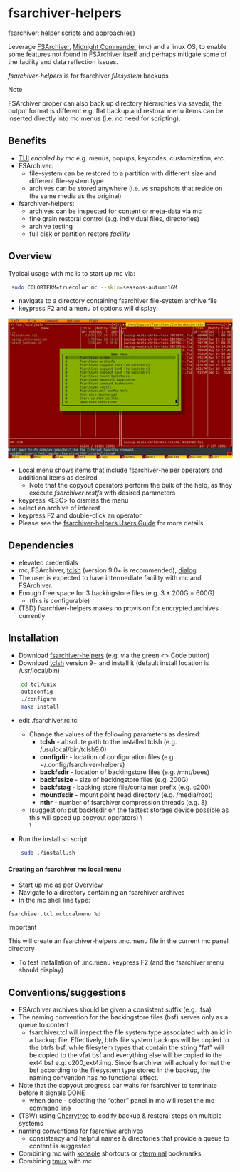 # fsarchiver-helpers

fsarchiver: helper scripts and approach(es)

Leverage [FSArchiver](https://www.fsarchiver.org/), [Midnight Commander](https://midnight-commander.org/) (mc) and a linux OS, to enable some features not found in FSArchiver itself and perhaps mitigate some of the facility and data reflection issues.

_fsarchiver-helpers_ is for fsarchiver _filesystem_ backups

> [!NOTE] 
> FSArchiver proper can also back up directory hierarchies via savedir, the output format is different e.g. flat backup and restoral menu items can be inserted directly into mc menus (i.e. no need for scripting).

## Benefits
+ [TUI](https://en.wikipedia.org/wiki/Text-based_user_interface) _enabled by mc_ e.g. menus, popups, keycodes, customization, etc.
+ FSArchiver:
  + file-system can be restored to a partition with different size and different file-system type
  + archives can be stored anywhere (i.e. vs snapshots that reside on the same media as the original)
+ fsarchiver-helpers:
  + archives can be inspected for content or meta-data via mc
  + fine grain restoral control (e.g. individual files, directories)
  + archive testing
  + full disk or partition restore _facility_

## Overview 
Typical usage with mc is to start up mc via: 

```bash
 sudo COLORTERM=truecolor mc --skin=seasons-autumn16M
```

+ navigate to a directory containing fsarchiver file-system archive file
+ keypress F2 and a menu of options will display:

![](images/mc_with_fshelp_menu.jpg)

+ Local menu shows items that include fsarchiver-helper operators and additional items as desired
  + Note that the copyout operators perform the bulk of the help, as they execute _fsarchiver restfs_ with desired parameters 
+ keypress \<ESC\> to dismiss the menu
+ select an archive of interest
+ keypress F2 and double-click an operator
+ Please see the [fsarchiver-helpers Users Guide](/../main/GUIDE.md) for more details

## Dependencies
+ elevated credentials
+ mc, FSArchiver, [tclsh](https://sourceforge.net/projects/tcl/files/) (version 9.0+ is recommended), [dialog](https://invisible-island.net/dialog/)
+ The user is expected to have intermediate facility with mc and FSArchiver.
+ Enough free space for 3 backingstore files (e.g. 3 * 200G = 600G)
  - (this is configurable) 
+ (TBD) fsarchiver-helpers makes no provision for encrypted archives currently

## Installation
+ Download [fsarchiver-helpers]() (e.g. via the green <> Code button)
+ Download [tclsh](https://sourceforge.net/projects/tcl/files/) version 9+ and install it (default install location is /usr/local/bin)

```bash 
    cd tcl/unix
    autoconfig
    ./configure
    make install
```
  

+ edit .fsarchiver.rc.tcl
    - Change the values of the following parameters as desired:
      - **tclsh** - absolute path to the installed tclsh (e.g. /usr/local/bin/tclsh9.0)
      - **configdir** - location of configuration files (e.g. ~/.config/fsarchiver-helpers)
      - **backfsdir** - location of backingstore files (e.g. /mnt/bees)
      - **backfssize** - size of backingstore files (e.g. 200G)
	  - **backfstag** - backing store file/container prefix (e.g. c200)
      - **mountfsdir** - mount point head directory (e.g. /media/root)
      - **nthr** - number of fsarchiver compression threads (e.g. 8)
    - (suggestion: put backfsdir on the fastest storage device possible as this will speed up copyout operators) \  
\  
 
+ Run the install.sh script

```bash
    sudo ./install.sh
```

#### Creating an fsarchiver mc local menu
+ Start up mc as per [Overview](README.md#overview)
+ Navigate to a directory containing an fsarchiver archives
+ In the mc shell line type:
```
fsarchiver.tcl mclocalmenu %d
```

> [!IMPORTANT]
> This will create an fsarchiver-helpers .mc.menu file in the current mc panel directory

+ To test installation of .mc.menu keypress F2 (and the fsarchiver menu should display)

## Conventions/suggestions
   - FSArchiver archives should be given a consistent suffix (e.g. .fsa)
   - The naming convention for the backingstore files (bsf) serves only as a queue to content
     - fsarchiver.tcl will inspect the file system type associated with an id in a backup file. Effectively, btrfs file system backups will be copied to the btrfs bsf, while filesytem types that contain the string "fat" will be copied to  the vfat bsf and everything else will be copied to the ext4 bsf e.g. c200_ext4.img. Since fsarchiver will actually format the bsf according to the filesystem type stored in the backup, the naming convention has no functional effect.
   - Note that the copyout progress bar waits for fsarchiver to terminate before it signals DONE
     - when done - selecting the “other” panel in mc will reset the mc command line
   - (TBW) using [Cherrytree](https://www.giuspen.net/cherrytree/) to codify backup & restoral steps on multiple systems
   - naming conventions for fsarchive archives
     - consistency and helpful names & directories that provide a queue to content is suggested
   - Combining mc with [konsole](https://konsole.kde.org) shortcuts or [qterminal](https://github.com/lxqt/qterminal) bookmarks
   - Combining [tmux](https://github.com/tmux/tmux/wiki) with mc
   

